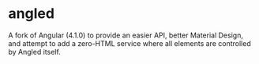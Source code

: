 # angled
A fork of Angular (4.1.0) to provide an easier API, better Material Design, and attempt to add a zero-HTML service where all elements are controlled by Angled itself.
